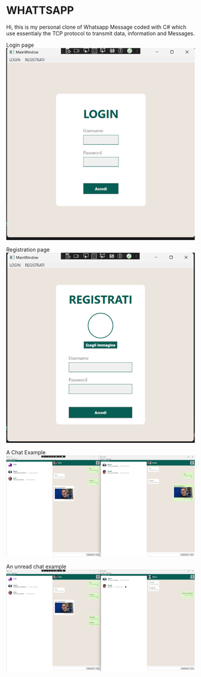 # WHATTSAPP
Hi, this is my personal clone of Whatsapp Message coded with C# which use essentialy the TCP protocol to transmit data, information and Messages.


Login page
![Login](https://github.com/FullMonkeyy/WHATTSAPP/blob/master/Screenshots/login.png)

Registration page
![Registrazione](https://github.com/FullMonkeyy/WHATTSAPP/blob/master/Screenshots/registrazione.png)

A Chat Example
![Chat](https://github.com/FullMonkeyy/WHATTSAPP/blob/master/Screenshots/Chat.png)

An unread chat example
![Unread chat](https://github.com/FullMonkeyy/WHATTSAPP/blob/master/Screenshots/Unread%20chat.png)
